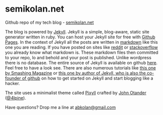# semikolan.net

Github repo of my tech blog - [semikolan.net](http://semikolan.net)

The blog is powered by [Jekyll](http://jekyllrb.com/). Jekyll is a simple, blog-aware, static site generator written in ruby. You can host your Jekyll site for free with [Github Pages](https://pages.github.com/). In the context of Jekyll all the posts are written in [markdown](http://daringfireball.net/projects/markdown/) like this one you are reading. If you have posted on sites like [reddit](http://reddit.com) or [stackoverflow](http://stackoverflow) you already know what markdown is. These markdown files then committed to your repo, lo and behold and your post is published. Unlike wordpress there is no database. The entire source of Jekyll is available on github [here](https://github.com/jekyll/jekyll). Feel free to have a look see. There are also numerous tutorials like [this one by Smashing Magazine](http://www.smashingmagazine.com/2014/08/01/build-blog-jekyll-github-pages/) or [this one by author of Jekyll, who is also the co-founder of github](http://tom.preston-werner.com/2008/11/17/blogging-like-a-hacker.html) on how to get started on Jekyll and start blogging like a hacker.  

The site uses a minimalist theme called [Pixyll](http://www.pixyll.com) crafted by [John Otander](http://johnotander.com)
([@4lpine](https://twitter.com/4lpine)).

Have questions? Drop me a line at [abkolan@gmail.com](mailto:abkolan+blog@gmail.com)
